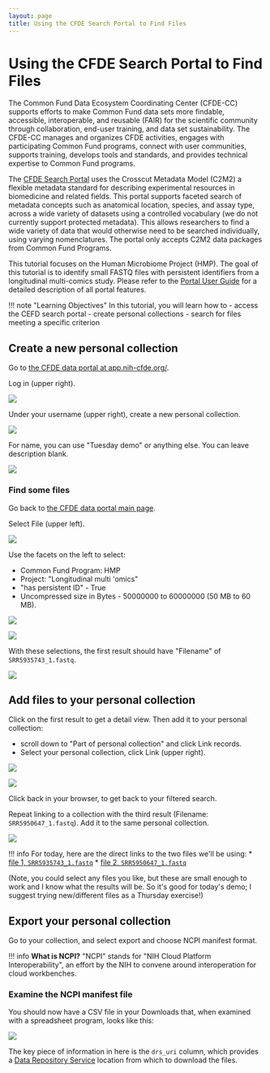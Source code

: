 ```yaml
---
layout: page
title: Using the CFDE Search Portal to Find Files
---
```


#  Using the CFDE Search Portal to Find Files

The Common Fund Data Ecosystem Coordinating Center (CFDE-CC) supports efforts to make Common Fund data sets more findable, accessible, interoperable, and reusable (FAIR) for the scientific community through collaboration, end-user training, and data set sustainability. The CFDE-CC manages and organizes CFDE activities, engages with participating Common Fund programs, connect with user communities, supports training, develops tools and standards, and provides technical expertise to Common Fund programs.

The [CFDE Search Portal](https://app.nih-cfde.org/) uses the Crosscut Metadata Model (C2M2) a flexible metadata standard for describing experimental resources in biomedicine and related fields. This portal supports faceted search of metadata concepts such as anatomical location, species, and assay type, across a wide variety of datasets using a controlled vocabulary (we do not currently support protected metadata). This allows researchers to find a wide variety of data that would otherwise need to be searched individually, using varying nomenclatures. The portal only accepts C2M2 data packages from Common Fund Programs.

This tutorial focuses on the Human Microbiome Project (HMP). The goal of this tutorial is to identify small FASTQ files with persistent identifiers from a longitudinal multi-comics study. Please refer to the [Portal User Guide](https://docs.nih-cfde.org/en/latest/about/portalguide/) for a detailed description of all portal features. 

!!! note "Learning Objectives"
    In this tutorial, you will learn how to
    - access the CEFD search portal
    - create personal collections
    - search for files meeting a specific criterion

## Create a new personal collection

Go to [the CFDE data portal at app.nih-cfde.org/](https://app.nih-cfde.org/). 

Log in (upper right).

![](https://i.imgur.com/YVXgMVK.png)

Under your username (upper right), create a new personal collection. 

![](https://i.imgur.com/D2eEXg2.png)

For name, you can use "Tuesday demo" or anything else. You can leave description blank.

![](https://i.imgur.com/eNoJFep.png)


### Find some files

Go back to [the CFDE data portal main page](https://app.nih-cfde.org/). 

Select <span class="highlight_txt">File</span> (upper left).

![](https://i.imgur.com/nIlZ2Jw.png)

Use the facets on the left to select:
* Common Fund Program: HMP
* Project: "Longitudinal multi 'omics"
* "has persistent ID" - True
* Uncompressed size in Bytes - 50000000 to 60000000 (50 MB to 60 MB).

![](https://i.imgur.com/7SAZK0X.png)


![](https://i.imgur.com/9wOPGAY.png)


With these selections, the first result should have "Filename" of `SRR5935743_1.fastq`.

![](https://i.imgur.com/ULbqD7W.png)


## Add files to your personal collection

Click on the first result to get a detail view. Then add it to your personal collection:
* scroll down to "Part of personal collection" and click  <span class="highlight_txt">Link records</span>.
* Select your personal collection, click <span class="highlight_txt">Link</span> (upper right).

![](https://i.imgur.com/76nE4vc.png)

![](https://i.imgur.com/lWWBz0m.png)


Click <span class="highlight_txt">back</span> in your browser, to get back to your filtered search.

Repeat linking to a collection with the third result (Filename: `SRR5950647_1.fastq`). Add it to the same personal collection.

![](https://i.imgur.com/aOX8Gz7.png)


!!! info
    For today, here are the direct links to the two files we'll be using:
    * [file 1, `SRR5935743_1.fastq`](https://app.nih-cfde.org/chaise/record/#1/CFDE:file/nid=528892)
    * [file 2, `SRR5950647_1.fastq`](https://app.nih-cfde.org/chaise/record/#1/CFDE:file/nid=531342)


(Note, you could select any files you like, but these are small enough to work and I know what the results will be. So it's good for today's demo; I suggest trying new/different files as a Thursday exercise!)

## Export your personal collection

Go to your collection, and select <span class="highlight_txt">export</span> and choose <span class="highlight_txt">NCPI manifest format</span>.

!!! info
    **What is NCPI?**
    "NCPI" stands for "NIH Cloud Platform Interoperability", an effort by the NIH to convene around interoperation for cloud workbenches.
 

### Examine the NCPI manifest file

You should now have a CSV file in your Downloads that, when examined with a spreadsheet program, looks like this:

![](https://hackmd.io/_uploads/HkshxgdLq.png)

The key piece of information in here is the `drs_uri` column, which provides a [Data Repository Service](https://ga4gh.github.io/data-repository-service-schemas/preview/release/drs-1.0.0/docs/) location from which to download the files.
